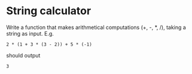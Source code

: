 # String calculator

Write a function that makes arithmetical computations (+, -, \*, /), taking a string as input. E.g.

```
2 * (1 + 3 * (3 - 2)) + 5 * (-1)
```

should output

```
3
```
